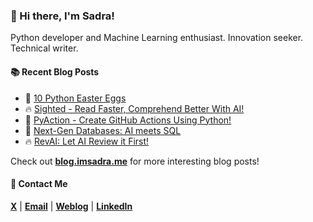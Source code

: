 ### :wave: Hi there, I'm Sadra!
Python developer and Machine Learning enthusiast. Innovation seeker. Technical writer.

#### :books: Recent Blog Posts
<!-- BLOGPOSTS:START -->
 - 🚀 [10 Python Easter Eggs](https://blog.imsadra.me/10-python-easter-eggs)
 - 🔥 [Sighted - Read Faster, Comprehend Better With AI!](https://blog.imsadra.me/sighted-read-faster-comprehend-better-with-ai)
 - 💯 [PyAction - Create GitHub Actions Using Python!](https://blog.imsadra.me/pyaction-create-github-actions-using-python)
 - 🚀 [Next-Gen Databases: AI meets SQL](https://blog.imsadra.me/next-gen-databases-ai-meets-sql)
 - 🔥 [RevAI: Let AI Review it First!](https://blog.imsadra.me/revai-let-ai-review-it-first)<!-- BLOGPOSTS:END -->

Check out [__blog.imsadra.me__](https://blog.imsadra.me) for more interesting blog posts!

#### :call_me_hand: Contact Me
[__X__](https://x.com/lnxpylnxpy) | [__Email__](mailto:lnxpylnxpy@gmail.com) | [__Weblog__](https://imsadra.me) | [__LinkedIn__](https://www.linkedin.com/in/sadra-yahyapour/)
